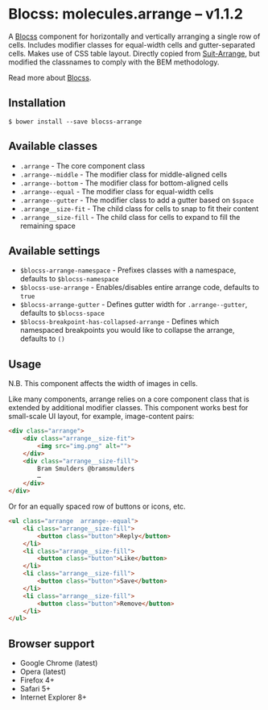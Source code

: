 # Blocss: molecules.arrange – v1.1.2

A [Blocss](https://github.com/Blocss/blocss/) component for horizontally and vertically arranging a single row of
cells. Includes modifier classes for equal-width cells and gutter-separated
cells. Makes use of CSS table layout. Directly copied from [Suit-Arrange](https://raw.github.com/suitcss/arrange), but modified the classnames to comply with the BEM methodology.

Read more about [Blocss](https://blocss.github.io/blocss).

## Installation

    $ bower install --save blocss-arrange

## Available classes

* `.arrange` - The core component class
* `.arrange--middle` - The modifier class for middle-aligned cells
* `.arrange--bottom` - The modifier class for bottom-aligned cells
* `.arrange--equal` - The modifier class for equal-width cells
* `.arrange--gutter` - The modifier class to add a gutter based on `$space`
* `.arrange__size-fit` - The child class for cells to snap to fit their content
* `.arrange__size-fill` - The child class for cells to expand to fill the remaining space

## Available settings

* `$blocss-arrange-namespace` - Prefixes classes with a namespace, defaults to `$blocss-namespace`
* `$blocss-use-arrange` - Enables/disables entire arrange code, defaults to `true`
* `$blocss-arrange-gutter` - Defines gutter width for `.arrange--gutter`, defaults to `$blocss-space`
* `$blocss-breakpoint-has-collapsed-arrange` - Defines which namespaced breakpoints you would like to collapse the arrange, defaults to `()`

## Usage

N.B. This component affects the width of images in cells.

Like many components, arrange relies on a core component class
that is extended by additional modifier classes. This component works best for
small-scale UI layout, for example, image-content pairs:

```html
<div class="arrange">
    <div class="arrange__size-fit">
        <img src="img.png" alt="">
    </div>
    <div class="arrange__size-fill">
        Bram Smulders @bramsmulders
        …
    </div>
</div>
```

Or for an equally spaced row of buttons or icons, etc.

```html
<ul class="arrange  arrange--equal">
    <li class="arrange__size-fill">
        <button class="button">Reply</button>
    </li>
    <li class="arrange__size-fill">
        <button class="button">Like</button>
    </li>
    <li class="arrange__size-fill">
        <button class="button">Save</button>
    </li>
    <li class="arrange__size-fill">
        <button class="button">Remove</button>
    </li>
</ul>
```

## Browser support

* Google Chrome (latest)
* Opera (latest)
* Firefox 4+
* Safari 5+
* Internet Explorer 8+